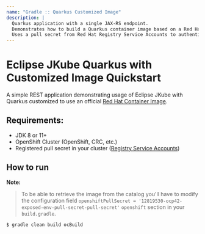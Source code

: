 ```yaml
---
name: "Gradle :: Quarkus Customized Image"
description: |
  Quarkus application with a single JAX-RS endpoint.
  Demonstrates how to build a Quarkus container image based on a Red Hat container image private registry.
  Uses a pull secret from Red Hat Registry Service Accounts to authenticate.
---
```

# Eclipse JKube Quarkus with Customized Image Quickstart

A simple REST application demonstrating usage of Eclipse JKube with Quarkus
customized to use an official
[Red Hat Container Image](https://catalog.redhat.com/software/containers/search).

## Requirements:

- JDK 8 or 11+
- OpenShift Cluster (OpenShift, CRC, etc.)
- Registered pull secret in your cluster ([Registry Service Accounts](https://access.redhat.com/terms-based-registry/#/accounts))


## How to run

**Note:**
> To be able to retrieve the image from the catalog you'll have to modify the
configuration field `openshiftPullSecret = '12819530-ocp42-exposed-env-pull-secret-pull-secret'`
`openshift` section in your `build.gradle`.

```shell script
$ gradle clean build ocBuild
```

